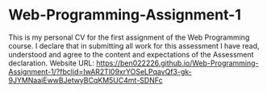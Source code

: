 # Web-Programming-Assignment-1
This is my personal CV for the first assignment of the Web Programming course. I declare that in submitting all work for this assessment I have read, understood and agree to the content and expectations of the Assessment declaration.
Website URL: https://ben022226.github.io/Web-Programming-Assignment-1/?fbclid=IwAR2Tl09xrYOSeLPqavQf3-gk-9JYMNaaiEwwBJetwyBCqKM5UC4mt-SDNFc
